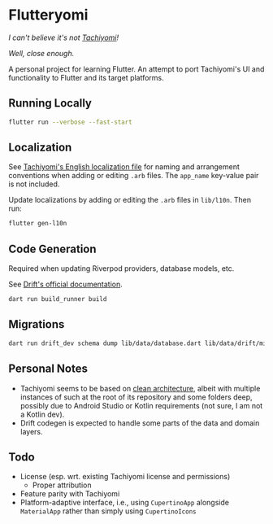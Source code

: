 # Flutteryomi

*I can't believe it's not [Tachiyomi](https://tachiyomi.org/)!*

*Well, close enough.*

A personal project for learning Flutter. An attempt to port Tachiyomi's UI and functionality to Flutter and its target platforms.

## Running Locally

```sh
flutter run --verbose --fast-start
```

## Localization

See [Tachiyomi's English localization file](https://github.com/tachiyomiorg/tachiyomi/blob/master/i18n/src/main/res/values/strings.xml) for naming and arrangement conventions when adding or editing `.arb` files. The `app_name` key-value pair is not included.

Update localizations by adding or editing the `.arb` files in `lib/l10n`. Then run:

```sh
flutter gen-l10n
```

## Code Generation

Required when updating Riverpod providers, database models, etc.

See [Drift's official documentation](https://drift.simonbinder.eu/docs/getting-started/).

```sh
dart run build_runner build
```

## Migrations

```sh
dart run drift_dev schema dump lib/data/database.dart lib/data/drift/migrations/
```

## Personal Notes

- Tachiyomi seems to be based on [clean architecture](https://blog.cleancoder.com/uncle-bob/2012/08/13/the-clean-architecture.html), albeit with multiple instances of such at the root of its repository and some folders deep, possibly due to Android Studio or Kotlin requirements (not sure, I am not a Kotlin dev).
- Drift codegen is expected to handle some parts of the data and domain layers.

## Todo

- License (esp. wrt. existing Tachiyomi license and permissions)
  - Proper attribution
- Feature parity with Tachiyomi
- Platform-adaptive interface, i.e., using `CupertinoApp` alongside `MaterialApp` rather than simply using `CupertinoIcons`